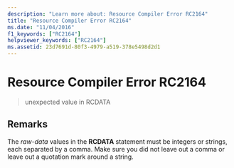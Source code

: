 ```yaml
---
description: "Learn more about: Resource Compiler Error RC2164"
title: "Resource Compiler Error RC2164"
ms.date: "11/04/2016"
f1_keywords: ["RC2164"]
helpviewer_keywords: ["RC2164"]
ms.assetid: 23d7691d-80f3-4979-a519-378e5498d2d1
---
```

# Resource Compiler Error RC2164

> unexpected value in RCDATA

## Remarks

The *raw-data* values in the **RCDATA** statement must be integers or strings, each separated by a comma. Make sure you did not leave out a comma or leave out a quotation mark around a string.
